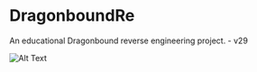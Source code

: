 # DragonboundRe
An educational Dragonbound reverse engineering project. - v29

![Alt Text](https://github.com/Ox18/DragonboundRe/blob/remake/docs/beta.gif)